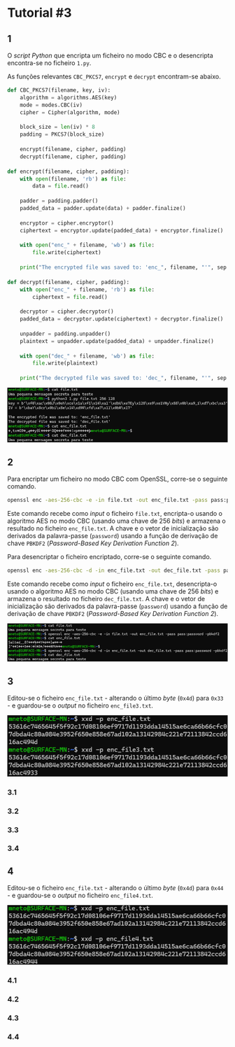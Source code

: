 # Tutorial #3

## 1

O *script Python* que encripta um ficheiro no modo CBC e o desencripta encontra-se no ficheiro `1.py`.

As funções relevantes `CBC_PKCS7`, `encrypt` e `decrypt` encontram-se abaixo.

```python
def CBC_PKCS7(filename, key, iv):
    algorithm = algorithms.AES(key)
    mode = modes.CBC(iv)
    cipher = Cipher(algorithm, mode)

    block_size = len(iv) * 8
    padding = PKCS7(block_size)

    encrypt(filename, cipher, padding)
    decrypt(filename, cipher, padding)

def encrypt(filename, cipher, padding):
    with open(filename, 'rb') as file:
        data = file.read()

    padder = padding.padder()
    padded_data = padder.update(data) + padder.finalize()

    encryptor = cipher.encryptor()
    ciphertext = encryptor.update(padded_data) + encryptor.finalize()

    with open("enc_" + filename, 'wb') as file:
        file.write(ciphertext)

    print("The encrypted file was saved to: 'enc_", filename, "'", sep = "")

def decrypt(filename, cipher, padding):
    with open("enc_" + filename, 'rb') as file:
        ciphertext = file.read()

    decryptor = cipher.decryptor()
    padded_data = decryptor.update(ciphertext) + decryptor.finalize()

    unpadder = padding.unpadder()
    plaintext = unpadder.update(padded_data) + unpadder.finalize()

    with open("dec_" + filename, 'wb') as file:
        file.write(plaintext)

    print("The decrypted file was saved to: 'dec_", filename, "'", sep = "")
```

![1](/week3/images/1.png)

## 2

Para encriptar um ficheiro no modo CBC com OpenSSL, corre-se o seguinte comando.

```bash
openssl enc -aes-256-cbc -e -in file.txt -out enc_file.txt -pass pass:password -pbkdf2
```

Este comando recebe como *input* o ficheiro `file.txt`, encripta-o usando o algoritmo AES no modo CBC (usando uma chave de 256 *bits*) e armazena o resultado no ficheiro `enc_file.txt`. A chave e o vetor de inicialização são derivados da palavra-passe (`password`) usando a função de derivação de chave `PBKDF2` (*Password-Based Key Derivation Function 2*).

Para desencriptar o ficheiro encriptado, corre-se o seguinte comando.

```bash
openssl enc -aes-256-cbc -d -in enc_file.txt -out dec_file.txt -pass pass:password -pbkdf2
```

Este comando recebe como *input* o ficheiro `enc_file.txt`, desencripta-o usando o algoritmo AES no modo CBC (usando uma chave de 256 *bits*) e armazena o resultado no ficheiro `dec_file.txt`. A chave e o vetor de inicialização são derivados da palavra-passe (`password`) usando a função de derivação de chave `PBKDF2` (*Password-Based Key Derivation Function 2*).

![2](/week3/images/2.png)

## 3

Editou-se o ficheiro `enc_file.txt` - alterando o último *byte* (`0x4d`) para `0x33` - e guardou-se o *output* no ficheiro `enc_file3.txt`.

![3](/week3/images/3.png)

### 3.1

### 3.2

### 3.3

### 3.4

## 4

Editou-se o ficheiro `enc_file.txt` - alterando o último *byte* (`0x4d`) para `0x44` - e guardou-se o *output* no ficheiro `enc_file4.txt`.

![4](/week3/images/4.png)

### 4.1

### 4.2

### 4.3

### 4.4
